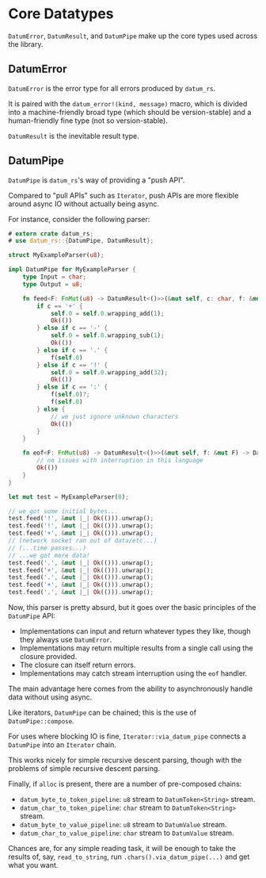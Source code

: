 # Core Datatypes

`DatumError`, `DatumResult`, and `DatumPipe` make up the core types used across the library.

## DatumError

`DatumError` is the error type for all errors produced by `datum_rs`.

It is paired with the `datum_error!(kind, message)` macro, which is divided into a machine-friendly broad type (which should be version-stable) and a human-friendly fine type (not so version-stable).

`DatumResult` is the inevitable result type.

## DatumPipe

`DatumPipe` is `datum_rs`'s way of providing a "push API".

Compared to "pull APIs" such as `Iterator`, push APIs are more flexible around async IO without actually being async.

For instance, consider the following parser:

```rust
# extern crate datum_rs;
# use datum_rs::{DatumPipe, DatumResult};

struct MyExampleParser(u8);

impl DatumPipe for MyExampleParser {
	type Input = char;
	type Output = u8;

	fn feed<F: FnMut(u8) -> DatumResult<()>>(&mut self, c: char, f: &mut F) -> DatumResult<()> {
		if c == '+' {
			self.0 = self.0.wrapping_add(1);
			Ok(())
		} else if c == '-' {
			self.0 = self.0.wrapping_sub(1);
			Ok(())
		} else if c == '.' {
			f(self.0)
		} else if c == '!' {
			self.0 = self.0.wrapping_add(32);
			Ok(())
		} else if c == ':' {
			f(self.0)?;
			f(self.0)
		} else {
			// we just ignore unknown characters
			Ok(())
		}
	}

	fn eof<F: FnMut(u8) -> DatumResult<()>>(&mut self, f: &mut F) -> DatumResult<()> {
		// no issues with interruption in this language
		Ok(())
	}
}

let mut test = MyExampleParser(0);

// we got some initial bytes...
test.feed('!', &mut |_| Ok(())).unwrap();
test.feed('!', &mut |_| Ok(())).unwrap();
test.feed('+', &mut |_| Ok(())).unwrap();
// (network socket ran out of data/etc...)
// (...time passes...)
// ...we got more data!
test.feed('.', &mut |_| Ok(())).unwrap();
test.feed('+', &mut |_| Ok(())).unwrap();
test.feed('.', &mut |_| Ok(())).unwrap();
test.feed('+', &mut |_| Ok(())).unwrap();
test.feed('.', &mut |_| Ok(())).unwrap();
```

Now, this parser is pretty absurd, but it goes over the basic principles of the `DatumPipe` API:

* Implementations can input and return whatever types they like, though they always use `DatumError`.
* Implementations may return multiple results from a single call using the closure provided.
* The closure can itself return errors.
* Implementations may catch stream interruption using the `eof` handler.

The main advantage here comes from the ability to asynchronously handle data without using async.

Like iterators, `DatumPipe` can be chained; this is the use of `DatumPipe::compose`.

For uses where blocking IO is fine, `Iterator::via_datum_pipe` connects a `DatumPipe` into an `Iterator` chain.

This works nicely for simple recursive descent parsing, though with the problems of simple recursive descent parsing.

Finally, if `alloc` is present, there are a number of pre-composed chains:

* `datum_byte_to_token_pipeline`: `u8` stream to `DatumToken<String>` stream.
* `datum_char_to_token_pipeline`: `char` stream to `DatumToken<String>` stream.
* `datum_byte_to_value_pipeline`: `u8` stream to `DatumValue` stream.
* `datum_char_to_value_pipeline`: `char` stream to `DatumValue` stream.

Chances are, for any simple reading task, it will be enough to take the results of, say, `read_to_string`, run `.chars().via_datum_pipe(...)` and get what you want.
